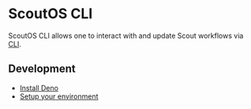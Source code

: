 # ScoutOS CLI

ScoutOS CLI allows one to interact with and update Scout workflows via
[CLI](https://en.wikipedia.org/wiki/Command-line_interface).

## Development

- [Install Deno](https://docs.deno.com/runtime/getting_started/installation/)
- [Setup your environment](https://docs.deno.com/runtime/getting_started/setup_your_environment/)

